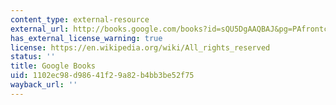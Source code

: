 ```yaml
---
content_type: external-resource
external_url: http://books.google.com/books?id=sQU5DgAAQBAJ&pg=PAfrontcover
has_external_license_warning: true
license: https://en.wikipedia.org/wiki/All_rights_reserved
status: ''
title: Google Books
uid: 1102ec98-d986-41f2-9a82-b4bb3be52f75
wayback_url: ''
---
```

